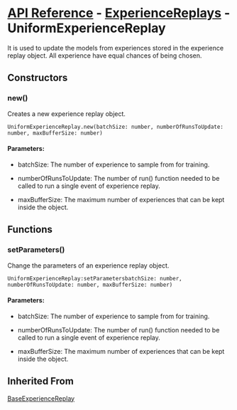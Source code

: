 # [API Reference](../../API.md) - [ExperienceReplays](../ExperienceReplays.md) - UniformExperienceReplay

It is used to update the models from experiences stored in the experience replay object. All experience have equal chances of being chosen.

## Constructors

### new()

Creates a new experience replay object.

```
UniformExperienceReplay.new(batchSize: number, numberOfRunsToUpdate: number, maxBufferSize: number)
```

#### Parameters:

* batchSize: The number of experience to sample from for training.

* numberOfRunsToUpdate: The number of run() function needed to be called to run a single event of experience replay.

* maxBufferSize: The maximum number of experiences that can be kept inside the object.

## Functions

### setParameters()

Change the parameters of an experience replay object.

```
UniformExperienceReplay:setParametersbatchSize: number, numberOfRunsToUpdate: number, maxBufferSize: number)
```

#### Parameters:

* batchSize: The number of experience to sample from for training.

* numberOfRunsToUpdate: The number of run() function needed to be called to run a single event of experience replay.

* maxBufferSize: The maximum number of experiences that can be kept inside the object.

## Inherited From

[BaseExperienceReplay](BaseExperienceReplay.md)
